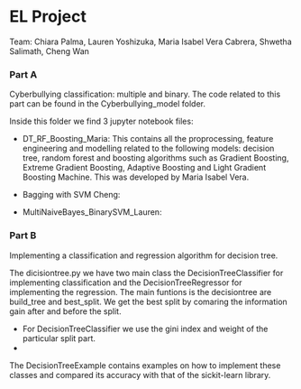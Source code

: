 # EL Project
Team: Chiara Palma, Lauren Yoshizuka, Maria Isabel Vera Cabrera, Shwetha Salimath, Cheng Wan

### Part A

Cyberbullying classification: multiple and binary.
The code related to this part can be found in the Cyberbullying_model folder. 

Inside this folder we find 3 jupyter notebook files:

- DT_RF_Boosting_Maria: This contains all the proprocessing, feature engineering and modelling related to the following models: decision tree, random forest and boosting algorithms such as Gradient Boosting, Extreme Gradient Boosting, Adaptive Boosting and Light Gradient Boosting Machine. This was developed by Maria Isabel Vera.

- Bagging with SVM Cheng:

- MultiNaiveBayes_BinarySVM_Lauren:

### Part B
Implementing a classification and regression algorithm for decision tree.

The dicisiontree.py we have two main class the DecisionTreeClassifier for implementing classification and the DecisionTreeRegressor for implementing the regression.
The main funtions is the decisiontree are build_tree and best_split. We get the best split by comaring the information gain after and before the split.
- For DecisionTreeClassifier we use the gini index and weight of the particular split part.
- 

The DecisionTreeExample contains examples on how to implement these classes and compared its accuracy with that of the sickit-learn library.
